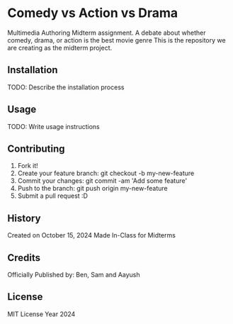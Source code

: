 # Comedy vs Action vs Drama
Multimedia Authoring Midterm assignment. A debate about whether comedy, drama, or action is the best movie genre
This is the repository we are creating as the midterm project. 

## Installation
TODO: Describe the installation process

## Usage
TODO: Write usage instructions

## Contributing 
1. Fork it!
2. Create your feature branch: git checkout -b my-new-feature
3. Commit your changes: git commit -am 'Add some feature'
4. Push to the branch: git push origin my-new-feature
5. Submit a pull request :D

## History 
Created on October 15, 2024 Made In-Class for Midterms

## Credits 
Officially Published by: Ben, Sam and Aayush 

## License 
MIT License Year 2024
